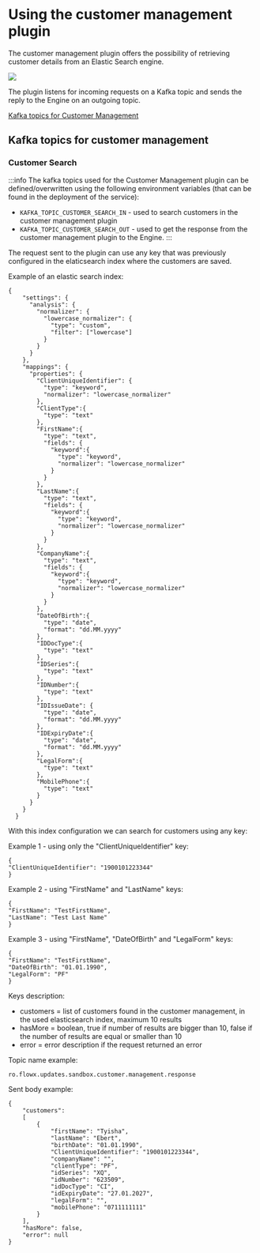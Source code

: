 # Using the customer management plugin

The customer management plugin offers the possibility of retrieving customer details from an Elastic Search engine.

![](https://s3.eu-west-1.amazonaws.com/docx.flowx.ai/2.12/crm-plugin.svg)

The plugin listens for incoming requests on a Kafka topic and sends the reply to the Engine on an outgoing topic.


[Kafka topics for Customer Management](#kafka-topics-for-customer-management)


## Kafka topics for customer management

### Customer Search

:::info
The kafka topics used for the Customer Management plugin can be defined/overwritten using the following environment variables (that can be found in the deployment of the service):
* `KAFKA_TOPIC_CUSTOMER_SEARCH_IN` - used to search customers in the customer management plugin
* `KAFKA_TOPIC_CUSTOMER_SEARCH_OUT` - used to get the response from the customer management plugin to the Engine.
:::


The request sent to the plugin can use any key that was previously configured in the elaticsearch index where the customers are saved.

Example of an elastic search index:

```
{
    "settings": {
      "analysis": {
        "normalizer": {
          "lowercase_normalizer": {
            "type": "custom",
            "filter": ["lowercase"]
          }
        }
      }
    },
    "mappings": {
      "properties": {
        "ClientUniqueIdentifier": {
          "type": "keyword",
          "normalizer": "lowercase_normalizer"
        },
        "ClientType":{
          "type": "text"
        },
        "FirstName":{
          "type": "text",
          "fields": {
            "keyword":{
              "type": "keyword",
              "normalizer": "lowercase_normalizer"
            }
          }
        },
        "LastName":{
          "type": "text",
          "fields": {
            "keyword":{
              "type": "keyword",
              "normalizer": "lowercase_normalizer"
            }
          }
        },
        "CompanyName":{
          "type": "text",
          "fields": {
            "keyword":{
              "type": "keyword",
              "normalizer": "lowercase_normalizer"
            }
          }
        },
        "DateOfBirth":{
          "type": "date",
          "format": "dd.MM.yyyy"
        },
        "IDDocType":{
          "type": "text"
        },
        "IDSeries":{
          "type": "text"
        },
        "IDNumber":{
          "type": "text"
        },
        "IDIssueDate": {
          "type": "date",
          "format": "dd.MM.yyyy"
        },
        "IDExpiryDate":{
          "type": "date",
          "format": "dd.MM.yyyy"
        },
        "LegalForm":{
          "type": "text"
        },
        "MobilePhone":{
          "type": "text"
        }
      }
    }
  }
```

With this index configuration we can search for customers using any key:

Example 1 - using only the "ClientUniqueIdentifier" key:

```
{
"ClientUniqueIdentifier": "1900101223344"
}
```

Example 2 - using "FirstName" and "LastName" keys:

```
{
"FirstName": "TestFirstName",
"LastName": "Test Last Name"
}
```

Example 3 - using "FirstName", "DateOfBirth" and "LegalForm" keys:

```
{
"FirstName": "TestFirstName",
"DateOfBirth": "01.01.1990",
"LegalForm": "PF"
}
```

Keys description:

* customers = list of customers found in the customer management, in the used elasticsearch index, maximum 10 results
* hasMore = boolean, true if number of results are bigger than 10, false if the number of results are equal or smaller than 10
* error = error description if the request returned an error

Topic name example:

```
ro.flowx.updates.sandbox.customer.management.response
```

Sent body example:

```
{ 
    "customers": 
    [ 
        { 
            "firstName": "Tyisha", 
            "lastName": "Ebert", 
            "birthDate": "01.01.1990", 
            "ClientUniqueIdentifier": "1900101223344", 
            "companyName": "", 
            "clientType": "PF", 
            "idSeries": "XQ", 
            "idNumber": "623509", 
            "idDocType": "CI", 
            "idExpiryDate": "27.01.2027", 
            "legalForm": "", 
            "mobilePhone": "0711111111" 
        } 
    ], 
    "hasMore": false, 
    "error": null 
}
```